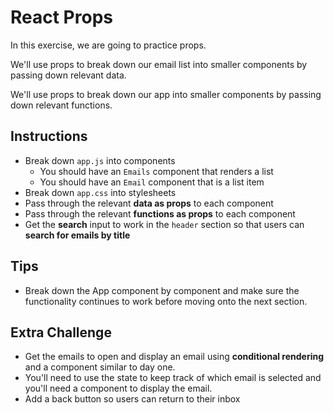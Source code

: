 # React Props

In this exercise, we are going to practice props.

We'll use props to break down our email list into smaller components by passing down relevant data.

We'll use props to break down our app into smaller components by passing down relevant functions.

## Instructions

- Break down `app.js` into components
    - You should have an `Emails` component that renders a list
    - You should have an `Email` component that is a list item
- Break down `app.css` into stylesheets
- Pass through the relevant **data as props** to each component
- Pass through the relevant **functions as props** to each component
- Get the **search** input to work in the `header` section so that users can **search for emails by title**

## Tips

- Break down the App component by component and make sure the functionality continues to work before moving onto the next section.

## Extra Challenge

- Get the emails to open and display an email using **conditional rendering** and a component similar to day one.
- You'll need to use the state to keep track of which email is selected and you'll need a component to display the email.
- Add a back button so users can return to their inbox
